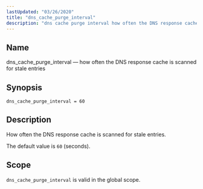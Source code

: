```yaml
---
lastUpdated: "03/26/2020"
title: "dns_cache_purge_interval"
description: "dns cache purge interval how often the DNS response cache is scanned for stale entries dns cache purge interval 60 How often the DNS response cache is scanned for stale entries The default value is 60 seconds dns cache purge interval is valid in the global scope..."
---
```


<a name="conf.ref.dns_cache_purge_interval"></a> 
## Name

dns_cache_purge_interval — how often the DNS response cache is scanned for stale entries

## Synopsis

`dns_cache_purge_interval = 60`

<a name="idp24276624"></a> 
## Description

How often the DNS response cache is scanned for stale entries.

The default value is `60` (seconds).

<a name="idp24279392"></a> 
## Scope

`dns_cache_purge_interval` is valid in the global scope.